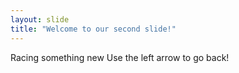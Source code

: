 ```yaml
---
layout: slide
title: "Welcome to our second slide!"
---
```

Racing something new 
Use the left arrow to go back!
